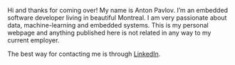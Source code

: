 

Hi and thanks for coming over! My name is Anton Pavlov. I’m an embedded software developer living in beautiful Montreal. I am very passionate about data, machine-learning and
embedded systems. This is my personal webpage and anything published here is not related in any way to my current employer.

The best way for contacting me is through [LinkedIn](https://www.linkedin.com/in/antonpavlov/).
